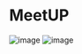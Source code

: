 # MeetUP
![image](https://user-images.githubusercontent.com/60651308/132982545-9bddfcfb-c30a-4af5-a08b-0cd4aedb04e5.png)
![image](https://user-images.githubusercontent.com/60651308/132982549-96b3204a-b2a3-4bd1-982e-4f04c3d7012d.png)
